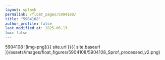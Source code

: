 ```yaml
---
layout: splash
permalink: /float_pages/5904108/
title: "5904108"
author_profile: false
last_modified_at: 2025-06-13
toc: false
---
```

 
5904108
![img-png]({{ site.url }}{{ site.baseurl }}/assets/images/float_figures/5904108/5904108_Sprof_processed_v2.png)